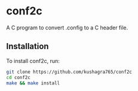 # conf2c
A C program to convert .config to a C header file.

## Installation
To install conf2c, run:
```bash
git clone https://github.com/kushagra765/conf2c
cd conf2c
make && make install
```
